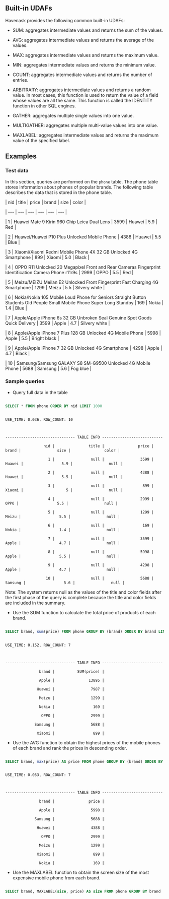 <a name="ZvNC4"></a>

## Built-in UDAFs



Havenask provides the following common built-in UDAFs:



- SUM: aggregates intermediate values and returns the sum of the values.

- AVG: aggregates intermediate values and returns the average of the values.

- MAX: aggregates intermediate values and returns the maximum value.

- MIN: aggregates intermediate values and returns the minimum value.

- COUNT: aggregates intermediate values and returns the number of entries.

- ARBITRARY: aggregates intermediate values and returns a random value. In most cases, this function is used to return the value of a field whose values are all the same. This function is called the IDENTITY function in other SQL engines.

- GATHER: aggregates multiple single values into one value.

- MULTIGATHER: aggregates multiple multi-value values into one value.

- MAXLABEL: aggregates intermediate values and returns the maximum value of the specified label.



<a name="X9ytW"></a>

## Examples





<a name="i67jR"></a>

### Test data



In this section, queries are performed on the `phone` table. The phone table stores information about phones of popular brands. The following table describes the data that is stored in the phone table.



| nid | title | price | brand | size | color |

| --- | --- | --- | --- | --- | --- |

| 1 | Huawei Mate 9 Kirin 960 Chip Leica Dual Lens | 3599 | Huawei | 5.9 | Red |

| 2 | Huawei/Huawei P10 Plus Unlocked Mobile Phone | 4388 | Huawei | 5.5 | Blue |

| 3 | Xiaomi/Xiaomi Redmi Mobile Phone 4X 32 GB Unlocked 4G Smartphone | 899 | Xiaomi | 5.0 | Black |

| 4 | OPPO R11 Unlocked 20 Megapixel Front and Rear Cameras Fingerprint Identification Camera Phone r11r9s | 2999 | OPPO | 5.5 | Red |

| 5 | Meizu/MEIZU Meilan E2 Unlocked Front Fingerprint Fast Charging 4G Smartphone | 1299 | Meizu | 5.5 | Silvery white |

| 6 | Nokia/Nokia 105 Mobile Loud Phone for Seniors Straight Button Students Old People Small Mobile Phone Super Long Standby | 169 | Nokia | 1.4 | Blue |

| 7 | Apple/Apple iPhone 6s 32 GB Unbroken Seal Genuine Spot Goods Quick Delivery | 3599 | Apple | 4.7 | Silvery white |

| 8 | Apple/Apple iPhone 7 Plus 128 GB Unlocked 4G Mobile Phone | 5998 | Apple | 5.5 | Bright black |

| 9 | Apple/Apple iPhone 7 32 GB Unlocked 4G Smartphone | 4298 | Apple | 4.7 | Black |

| 10 | Samsung/Samsung GALAXY S8 SM-G9500 Unlocked 4G Mobile Phone | 5688 | Samsung | 5.6 | Fog blue |





<a name="AttrF"></a>

### Sample queries



- Query full data in the table



```sql

SELECT * FROM phone ORDER BY nid LIMIT 1000

```



```

USE_TIME: 0.036, ROW_COUNT: 10



------------------------------- TABLE INFO ---------------------------

                 nid |               title |               price |               brand |                size |               color |

                   1 |                null |                3599 |              Huawei |                 5.9 |                null |

                   2 |                null |                4388 |              Huawei |                 5.5 |                null |

                   3 |                null |                 899 |              Xiaomi |                   5 |                null |

                   4 |                null |                2999 |                OPPO |                 5.5 |                null |

                   5 |                null |                1299 |               Meizu |                 5.5 |                null |

                   6 |                null |                 169 |               Nokia |                 1.4 |                null |

                   7 |                null |                3599 |               Apple |                 4.7 |                null |

                   8 |                null |                5998 |               Apple |                 5.5 |                null |

                   9 |                null |                4298 |               Apple |                 4.7 |                null |

                  10 |                null |                5688 |             Samsung |                 5.6 |                null |

```



Note: The system returns null as the values of the title and color fields after the first phase of the query is complete because the title and color fields are included in the summary.



- Use the SUM function to calculate the total price of products of each brand.

```sql

SELECT brand, sum(price) FROM phone GROUP BY (brand) ORDER BY brand LIMIT 1000

```



```

USE_TIME: 0.152, ROW_COUNT: 7



------------------------------- TABLE INFO ---------------------------

               brand |          SUM(price) |

               Apple |               13895 |

              Huawei |                7987 |

               Meizu |                1299 |

               Nokia |                 169 |

                OPPO |                2999 |

             Samsung |                5688 |

              Xiaomi |                 899 |

```



- Use the AVG function to obtain the highest prices of the mobile phones of each brand and rank the prices in descending order.



```sql

SELECT brand, max(price) AS price FROM phone GROUP BY (brand) ORDER BY price DESC LIMIT 1000

```



```

USE_TIME: 0.053, ROW_COUNT: 7



------------------------------- TABLE INFO ---------------------------

               brand |               price |

               Apple |                5998 |

             Samsung |                5688 |

              Huawei |                4388 |

                OPPO |                2999 |

               Meizu |                1299 |

              Xiaomi |                 899 |

               Nokia |                 169 |

```





- Use the MAXLABEL function to obtain the screen size of the most expensive mobile phone from each brand.

```sql

SELECT brand, MAXLABEL(size, price) AS size FROM phone GROUP BY brand

```



